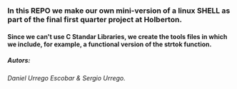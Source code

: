 ### In this REPO we make our own mini-version of a linux SHELL as part of the final first quarter project at Holberton.

#### Since we can't use C Standar Libraries, we create the tools files in which we include, for example, a functional version of the strtok function.

##### Autors:

###### Daniel Urrego Escobar & Sergio Urrego.